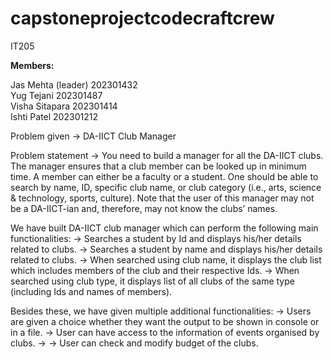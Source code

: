# capstoneprojectcodecraftcrew
IT205 


**Members:**

Jas Mehta (leader) 202301432
<br>
Yug Tejani 202301487
<br>
Visha Sitapara 202301414
<br>
Ishti Patel 202301212


Problem given -> DA-IICT Club Manager

Problem statement -> You need to build a manager for all the DA-IICT clubs. The manager ensures that
a club member can be looked up in minimum time. A member can either be a
faculty or a student. One should be able to search by name, ID, specific club
name, or club category (i.e., arts, science & technology, sports, culture). Note that
the user of this manager may not be a DA-IICT-ian and, therefore, may not know
the clubs’ names.

We have built DA-IICT club manager which can perform the following main functionalities:
-> Searches a student by Id and displays his/her details related to clubs.
-> Searches a student by name and displays his/her details related to clubs.
-> When searched using club name, it displays the club list which includes members of the club and their respective Ids.
-> When searched using club type, it displays list of all clubs of the same type (including Ids and names of members).

Besides these, we have given multiple additional functionalities:
-> Users are given a choice whether they want the output to be shown in console or in a file.
-> User can have access to the information of events organised by clubs.
      ->
-> User can check and modify budget of the clubs.
 

